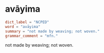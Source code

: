 # avāyima

``` toml
dict_label = "NCPED"
word = "avāyima"
summary = "not made by weaving; not woven."
grammar_comment = "mfn."
```

not made by weaving; not woven.

